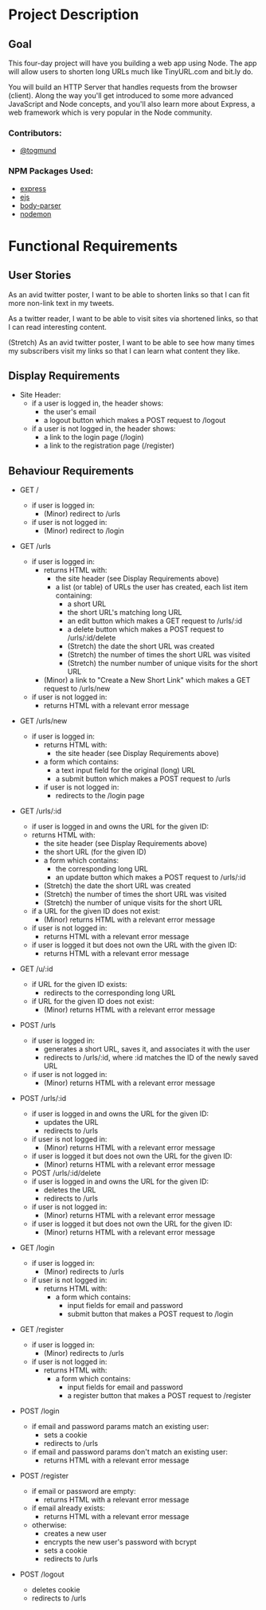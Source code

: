 # Project Description

## Goal
This four-day project will have you building a web app using Node. The app will allow users to shorten long URLs much like TinyURL.com and bit.ly do.

You will build an HTTP Server that handles requests from the browser (client). Along the way you'll get introduced to some more advanced JavaScript and Node concepts, and you'll also learn more about Express, a web framework which is very popular in the Node community.

### Contributors:
* [@togmund](https://github.com/togmund)

### NPM Packages Used:
* [express](https://github.com/expressjs/express)
* [ejs](https://github.com/mde/ejs)
* [body-parser](https://github.com/expressjs/body-parser)
* [nodemon](https://github.com/remy/nodemon)

# Functional Requirements

## User Stories
As an avid twitter poster,
I want to be able to shorten links
so that I can fit more non-link text in my tweets.

As a twitter reader,
I want to be able to visit sites via shortened links,
so that I can read interesting content.

(Stretch) As an avid twitter poster,
I want to be able to see how many times my subscribers visit my links
so that I can learn what content they like.

## Display Requirements
* Site Header:
  * if a user is logged in, the header shows:
    * the user's email
    * a logout button which makes a POST request to /logout
  * if a user is not logged in, the header shows:
    * a link to the login page (/login)
    * a link to the registration page (/register) 

## Behaviour Requirements

* GET /
  * if user is logged in:
      * (Minor) redirect to /urls
  * if user is not logged in:
      * (Minor) redirect to /login

* GET /urls

  * if user is logged in:
    * returns HTML with:
      * the site header (see Display Requirements above)
      * a list (or table) of URLs the user has created, each list item containing:
        * a short URL
        * the short URL's matching long URL
        * an edit button which makes a GET request to /urls/:id
        * a delete button which makes a POST request to /urls/:id/delete
        * (Stretch) the date the short URL was created
        * (Stretch) the number of times the short URL was visited
        * (Stretch) the number number of unique visits for the short URL
    * (Minor) a link to "Create a New Short Link" which makes a GET request to /urls/new
  * if user is not logged in:
    * returns HTML with a relevant error message

* GET /urls/new

  * if user is logged in:
    * returns HTML with:
      * the site header (see Display Requirements above)
    * a form which contains:
      * a text input field for the original (long) URL
      * a submit button which makes a POST request to /urls
    * if user is not logged in:
      * redirects to the /login page

* GET /urls/:id

  * if user is logged in and owns the URL for the given ID:
  * returns HTML with:
    * the site header (see Display Requirements above)
    * the short URL (for the given ID)
    * a form which contains:
      * the corresponding long URL
      * an update button which makes a POST request to /urls/:id
    * (Stretch) the date the short URL was created
    * (Stretch) the number of times the short URL was visited
    * (Stretch) the number of unique visits for the short URL
  * if a URL for the given ID does not exist:
    * (Minor) returns HTML with a relevant error message
  * if user is not logged in:
    * returns HTML with a relevant error message
  * if user is logged it but does not own the URL with the given ID:
    * returns HTML with a relevant error message

* GET /u/:id

  * if URL for the given ID exists:
    * redirects to the corresponding long URL
  * if URL for the given ID does not exist:
    * (Minor) returns HTML with a relevant error message

* POST /urls

  * if user is logged in:
    * generates a short URL, saves it, and associates it with the user
    * redirects to /urls/:id, where :id matches the ID of the newly saved URL
  * if user is not logged in:
    * (Minor) returns HTML with a relevant error message

* POST /urls/:id

  * if user is logged in and owns the URL for the given ID:
    * updates the URL
    * redirects to /urls
  * if user is not logged in:
    * (Minor) returns HTML with a relevant error message
  * if user is logged it but does not own the URL for the given ID:
    * (Minor) returns HTML with a relevant error message
  * POST /urls/:id/delete
  * if user is logged in and owns the URL for the given ID:
    * deletes the URL
    * redirects to /urls
  * if user is not logged in:
    * (Minor) returns HTML with a relevant error message
  * if user is logged it but does not own the URL for the given ID:
    * (Minor) returns HTML with a relevant error message

* GET /login

  * if user is logged in:
    * (Minor) redirects to /urls
  * if user is not logged in:
    * returns HTML with:
      * a form which contains:
        * input fields for email and password
        * submit button that makes a POST request to /login

* GET /register

  * if user is logged in:
    * (Minor) redirects to /urls
  * if user is not logged in:
    * returns HTML with:
      * a form which contains:
        * input fields for email and password
        * a register button that makes a POST request to /register

* POST /login

  * if email and password params match an existing user:
    * sets a cookie
    * redirects to /urls
  * if email and password params don't match an existing user:
    * returns HTML with a relevant error message

* POST /register

  * if email or password are empty:
    * returns HTML with a relevant error message
  * if email already exists:
    * returns HTML with a relevant error message
  * otherwise:
    * creates a new user
    * encrypts the new user's password with bcrypt
    * sets a cookie
    * redirects to /urls

* POST /logout

  * deletes cookie
  * redirects to /urls